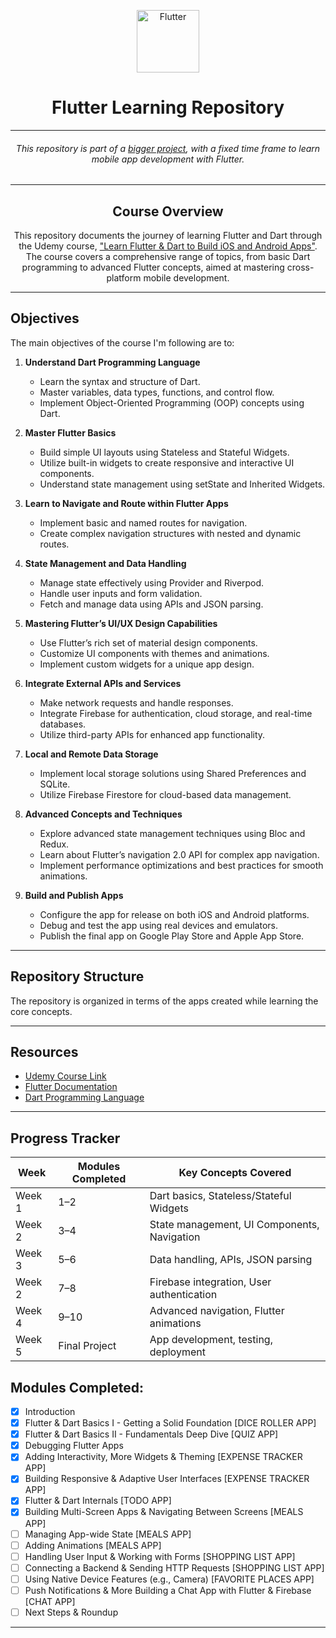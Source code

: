 <p align="center">
    <a href="https://flutter.dev/" target="_blank" rel="noreferrer"> <img src="https://storage.googleapis.com/cms-storage-bucket/6e19fee6b47b36ca613f.png" alt="Flutter" height="100"/></a>
</p>

<h1 align="center"> Flutter Learning Repository</h1>

---

<h6 align="center">This repository is part of a <a href="https://github.com/rajin-khan/capstone-sem-8" target="_blank" rel="noreferrer">bigger project</a>, with a fixed time frame to learn mobile app development with Flutter.</h6>

---

<h2 align="center">Course Overview</h2>

<p align="center">This repository documents the journey of learning Flutter and Dart through the Udemy course, <a href="https://www.udemy.com/course/el5hatib-flutter" target="_blank" rel="noreferrer">"Learn Flutter & Dart to Build iOS and Android Apps"</a>. The course covers a comprehensive range of topics, from basic Dart programming to advanced Flutter concepts, aimed at mastering cross-platform mobile development.</p>

---

## Objectives

The main objectives of the course I'm following are to:

1. **Understand Dart Programming Language**
   - Learn the syntax and structure of Dart.
   - Master variables, data types, functions, and control flow.
   - Implement Object-Oriented Programming (OOP) concepts using Dart.

2. **Master Flutter Basics**
   - Build simple UI layouts using Stateless and Stateful Widgets.
   - Utilize built-in widgets to create responsive and interactive UI components.
   - Understand state management using setState and Inherited Widgets.

3. **Learn to Navigate and Route within Flutter Apps**
   - Implement basic and named routes for navigation.
   - Create complex navigation structures with nested and dynamic routes.

4. **State Management and Data Handling**
   - Manage state effectively using Provider and Riverpod.
   - Handle user inputs and form validation.
   - Fetch and manage data using APIs and JSON parsing.

5. **Mastering Flutter’s UI/UX Design Capabilities**
   - Use Flutter’s rich set of material design components.
   - Customize UI components with themes and animations.
   - Implement custom widgets for a unique app design.

6. **Integrate External APIs and Services**
   - Make network requests and handle responses.
   - Integrate Firebase for authentication, cloud storage, and real-time databases.
   - Utilize third-party APIs for enhanced app functionality.

7. **Local and Remote Data Storage**
   - Implement local storage solutions using Shared Preferences and SQLite.
   - Utilize Firebase Firestore for cloud-based data management.

8. **Advanced Concepts and Techniques**
   - Explore advanced state management techniques using Bloc and Redux.
   - Learn about Flutter’s navigation 2.0 API for complex app navigation.
   - Implement performance optimizations and best practices for smooth animations.

9. **Build and Publish Apps**
   - Configure the app for release on both iOS and Android platforms.
   - Debug and test the app using real devices and emulators.
   - Publish the final app on Google Play Store and Apple App Store.

---

## Repository Structure

The repository is organized in terms of the apps created while learning the core concepts.

---

## Resources

- [Udemy Course Link](https://www.udemy.com/course/el5hatib-flutter/)
- [Flutter Documentation](https://flutter.dev/docs)
- [Dart Programming Language](https://dart.dev/guides)

---

## Progress Tracker

| Week         | Modules Completed  | Key Concepts Covered                           |
|--------------|--------------------|-----------------------------------------------|
| Week 1       | 1–2                | Dart basics, Stateless/Stateful Widgets        |
| Week 2       | 3–4                | State management, UI Components, Navigation   |
| Week 3       | 5–6                | Data handling, APIs, JSON parsing             |
| Week 2       | 7–8                | Firebase integration, User authentication     |
| Week 4       | 9–10               | Advanced navigation, Flutter animations       |
| Week 5       | Final Project      | App development, testing, deployment          |

## Modules Completed:

- [X] Introduction
- [X] Flutter & Dart Basics I - Getting a Solid Foundation [DICE ROLLER APP]
- [X] Flutter & Dart Basics II - Fundamentals Deep Dive [QUIZ APP]
- [X] Debugging Flutter Apps
- [X] Adding Interactivity, More Widgets & Theming [EXPENSE TRACKER APP]
- [X] Building Responsive & Adaptive User Interfaces [EXPENSE TRACKER APP]
- [X] Flutter & Dart Internals [TODO APP]
- [x] Building Multi-Screen Apps & Navigating Between Screens [MEALS APP]
- [ ] Managing App-wide State [MEALS APP]
- [ ] Adding Animations [MEALS APP]
- [ ] Handling User Input & Working with Forms [SHOPPING LIST APP]
- [ ] Connecting a Backend & Sending HTTP Requests  [SHOPPING LIST APP]
- [ ] Using Native Device Features (e.g., Camera) [FAVORITE PLACES APP]
- [ ] Push Notifications & More Building a Chat App with Flutter & Firebase [CHAT APP]
- [ ] Next Steps & Roundup
---

